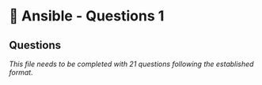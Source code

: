 # 🔧 Ansible - Questions 1

## Questions

*This file needs to be completed with 21 questions following the established format.*
